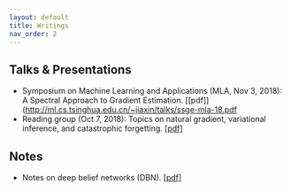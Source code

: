 ```yaml
---
layout: default
title: Writings
nav_order: 2
---
```


## Talks & Presentations

* Symposium on Machine Learning and Applications (MLA, Nov 3, 2018): A Spectral Approach to Gradient Estimation. [[pdf]](http://ml.cs.tsinghua.edu.cn/~jiaxin/talks/ssge-mla-18.pdf
* Reading group (Oct 7, 2018): Topics on natural gradient, variational inference, and catastrophic forgetting. [[pdf]](http://ml.cs.tsinghua.edu.cn/~jiaxin/talks/ngvi-oct7-18.pdf)

## Notes

* Notes on deep belief networks (DBN). [[pdf]](http://ml.cs.tsinghua.edu.cn/~jiaxin/notes/dbn-notes.pdf)
